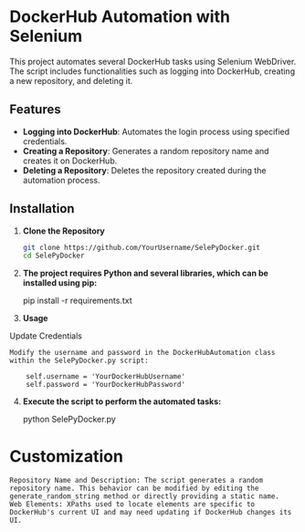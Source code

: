 # DockerHub Automation with Selenium

This project automates several DockerHub tasks using Selenium WebDriver. The script includes functionalities such as logging into DockerHub, creating a new repository, and deleting it. 

## Features

- **Logging into DockerHub**: Automates the login process using specified credentials.
- **Creating a Repository**: Generates a random repository name and creates it on DockerHub.
- **Deleting a Repository**: Deletes the repository created during the automation process.

## Installation

1. **Clone the Repository**

   ```bash
   git clone https://github.com/YourUsername/SelePyDocker.git
   cd SelePyDocker


2. **The project requires Python and several libraries, which can be installed using pip:**

    pip install -r requirements.txt

3. **Usage**

Update Credentials

    Modify the username and password in the DockerHubAutomation class within the SelePyDocker.py script:

        self.username = 'YourDockerHubUsername'
        self.password = 'YourDockerHubPassword'


4. **Execute the script to perform the automated tasks:**

    python SelePyDocker.py


# Customization

    Repository Name and Description: The script generates a random repository name. This behavior can be modified by editing the generate_random_string method or directly providing a static name.
    Web Elements: XPaths used to locate elements are specific to DockerHub's current UI and may need updating if DockerHub changes its UI.